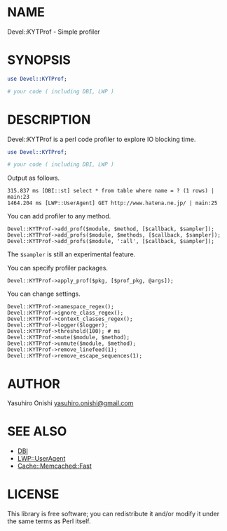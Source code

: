 # NAME

Devel::KYTProf - Simple profiler

# SYNOPSIS

```perl
use Devel::KYTProf;

# your code ( including DBI, LWP )
```

# DESCRIPTION

Devel::KYTProf is a perl code profiler to explore IO blocking time.

```perl
use Devel::KYTProf;

# your code ( including DBI, LWP )
```

Output as follows.

```
315.837 ms [DBI::st] select * from table where name = ? (1 rows) | main:23
1464.204 ms [LWP::UserAgent] GET http://www.hatena.ne.jp/ | main:25
```

You can add profiler to any method.

```
Devel::KYTProf->add_prof($module, $method, [$callback, $sampler]);
Devel::KYTProf->add_profs($module, $methods, [$callback, $sampler]);
Devel::KYTProf->add_profs($module, ':all', [$callback, $sampler]);
```

The `$sampler` is still an experimental feature.

You can specify profiler packages.

```
Devel::KYTProf->apply_prof($pkg, [$prof_pkg, @args]);
```

You can change settings.

```
Devel::KYTProf->namespace_regex();
Devel::KYTProf->ignore_class_regex();
Devel::KYTProf->context_classes_regex();
Devel::KYTProf->logger($logger);
Devel::KYTProf->threshold(100); # ms
Devel::KYTProf->mute($module, $method);
Devel::KYTProf->unmute($module, $method);
Devel::KYTProf->remove_linefeed(1);
Devel::KYTProf->remove_escape_sequences(1);
```

# AUTHOR

Yasuhiro Onishi <yasuhiro.onishi@gmail.com>

# SEE ALSO

- [DBI](https://metacpan.org/pod/DBI)
- [LWP::UserAgent](https://metacpan.org/pod/LWP::UserAgent)
- [Cache::Memcached::Fast](https://metacpan.org/pod/Cache::Memcached::Fast)

# LICENSE

This library is free software; you can redistribute it and/or modify
it under the same terms as Perl itself.

